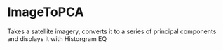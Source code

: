 # ImageToPCA
Takes a satellite imagery, converts it to a series of principal components and displays it with Historgram EQ
